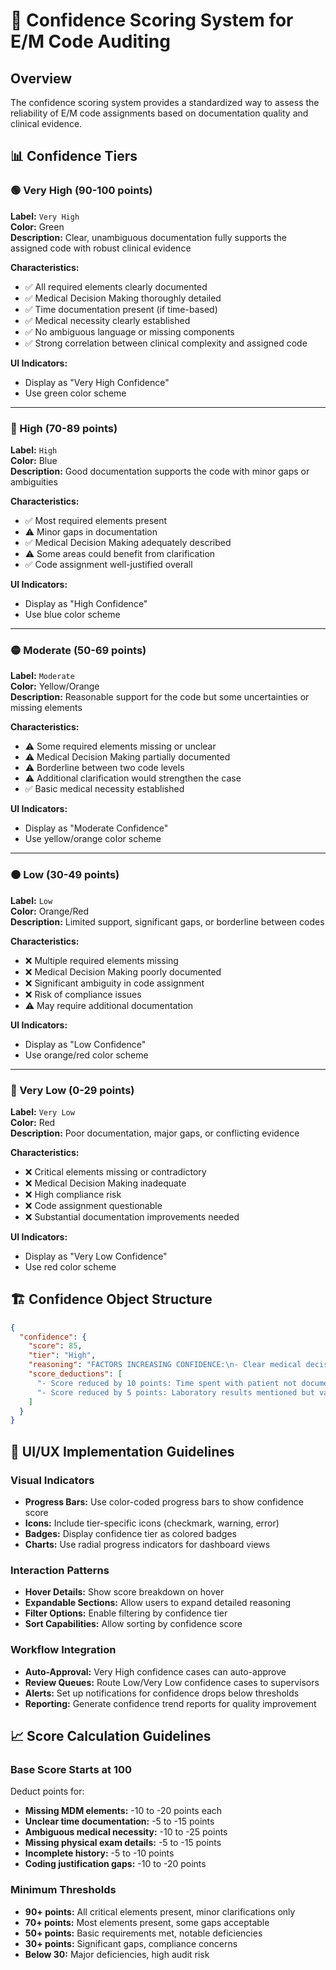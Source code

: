 # 🎯 Confidence Scoring System for E/M Code Auditing

## Overview
The confidence scoring system provides a standardized way to assess the reliability of E/M code assignments based on documentation quality and clinical evidence.

## 📊 Confidence Tiers

### 🟢 Very High (90-100 points)
**Label:** `Very High`  
**Color:** Green  
**Description:** Clear, unambiguous documentation fully supports the assigned code with robust clinical evidence

**Characteristics:**
- ✅ All required elements clearly documented
- ✅ Medical Decision Making thoroughly detailed
- ✅ Time documentation present (if time-based)
- ✅ Medical necessity clearly established
- ✅ No ambiguous language or missing components
- ✅ Strong correlation between clinical complexity and assigned code

**UI Indicators:**
- Display as "Very High Confidence"
- Use green color scheme

---

### 🔵 High (70-89 points)
**Label:** `High`  
**Color:** Blue  
**Description:** Good documentation supports the code with minor gaps or ambiguities

**Characteristics:**
- ✅ Most required elements present
- ⚠️ Minor gaps in documentation
- ✅ Medical Decision Making adequately described
- ⚠️ Some areas could benefit from clarification
- ✅ Code assignment well-justified overall

**UI Indicators:**
- Display as "High Confidence"
- Use blue color scheme

---

### 🟡 Moderate (50-69 points)
**Label:** `Moderate`  
**Color:** Yellow/Orange  
**Description:** Reasonable support for the code but some uncertainties or missing elements

**Characteristics:**
- ⚠️ Some required elements missing or unclear
- ⚠️ Medical Decision Making partially documented
- ⚠️ Borderline between two code levels
- ⚠️ Additional clarification would strengthen the case
- ✅ Basic medical necessity established

**UI Indicators:**
- Display as "Moderate Confidence"
- Use yellow/orange color scheme

---

### 🟠 Low (30-49 points)
**Label:** `Low`  
**Color:** Orange/Red  
**Description:** Limited support, significant gaps, or borderline between codes

**Characteristics:**
- ❌ Multiple required elements missing
- ❌ Medical Decision Making poorly documented
- ❌ Significant ambiguity in code assignment
- ❌ Risk of compliance issues
- ⚠️ May require additional documentation

**UI Indicators:**
- Display as "Low Confidence"
- Use orange/red color scheme

---

### 🔴 Very Low (0-29 points)
**Label:** `Very Low`  
**Color:** Red  
**Description:** Poor documentation, major gaps, or conflicting evidence

**Characteristics:**
- ❌ Critical elements missing or contradictory
- ❌ Medical Decision Making inadequate
- ❌ High compliance risk
- ❌ Code assignment questionable
- ❌ Substantial documentation improvements needed

**UI Indicators:**
- Display as "Very Low Confidence"
- Use red color scheme

## 🏗️ Confidence Object Structure

```json
{
  "confidence": {
    "score": 85,
    "tier": "High",
    "reasoning": "FACTORS INCREASING CONFIDENCE:\n- Clear medical decision making documented\n- Patient history thoroughly detailed\n- Physical examination findings well-documented\n\nFACTORS DECREASING CONFIDENCE:\n- Time documentation not explicitly stated\n- Some diagnostic test results mentioned but not detailed",
    "score_deductions": [
      "- Score reduced by 10 points: Time spent with patient not documented",
      "- Score reduced by 5 points: Laboratory results mentioned but values not specified"
    ]
  }
}
```

## 🎨 UI/UX Implementation Guidelines

### Visual Indicators
- **Progress Bars:** Use color-coded progress bars to show confidence score
- **Icons:** Include tier-specific icons (checkmark, warning, error)
- **Badges:** Display confidence tier as colored badges
- **Charts:** Use radial progress indicators for dashboard views

### Interaction Patterns
- **Hover Details:** Show score breakdown on hover
- **Expandable Sections:** Allow users to expand detailed reasoning
- **Filter Options:** Enable filtering by confidence tier
- **Sort Capabilities:** Allow sorting by confidence score

### Workflow Integration
- **Auto-Approval:** Very High confidence cases can auto-approve
- **Review Queues:** Route Low/Very Low confidence cases to supervisors
- **Alerts:** Set up notifications for confidence drops below thresholds
- **Reporting:** Generate confidence trend reports for quality improvement

## 📈 Score Calculation Guidelines

### Base Score Starts at 100
Deduct points for:
- **Missing MDM elements:** -10 to -20 points each
- **Unclear time documentation:** -5 to -15 points
- **Ambiguous medical necessity:** -10 to -25 points
- **Missing physical exam details:** -5 to -15 points
- **Incomplete history:** -5 to -10 points
- **Coding justification gaps:** -10 to -20 points

### Minimum Thresholds
- **90+ points:** All critical elements present, minor clarifications only
- **70+ points:** Most elements present, some gaps acceptable
- **50+ points:** Basic requirements met, notable deficiencies
- **30+ points:** Significant gaps, compliance concerns
- **Below 30:** Major deficiencies, high audit risk
